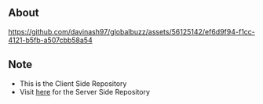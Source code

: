 ## About

https://github.com/davinash97/globalbuzz/assets/56125142/ef6d9f94-f1cc-4121-b5fb-a507cbb58a54


## Note
- This is the Client Side Repository
- Visit [here](https://github.com/davinash97/newsapi) for the Server Side Repository
